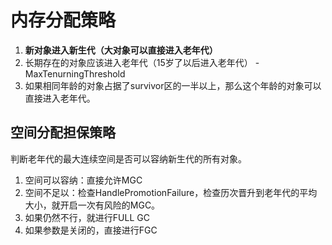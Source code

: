 # 内存分配策略

1. **新对象进入新生代（大对象可以直接进入老年代）**
2. 长期存在的对象应该进入老年代（15岁了以后进入老年代） -MaxTenurningThreshold
3. 如果相同年龄的对象占据了survivor区的一半以上，那么这个年龄的对象可以直接进入老年代。

## 空间分配担保策略

判断老年代的最大连续空间是否可以容纳新生代的所有对象。

1. 空间可以容纳：直接允许MGC
2. 空间不足以：检查HandlePromotionFailure，检查历次晋升到老年代的平均大小，就开启一次有风险的MGC。
3. 如果仍然不行，就进行FULL GC
4. 如果参数是关闭的，直接进行FGC